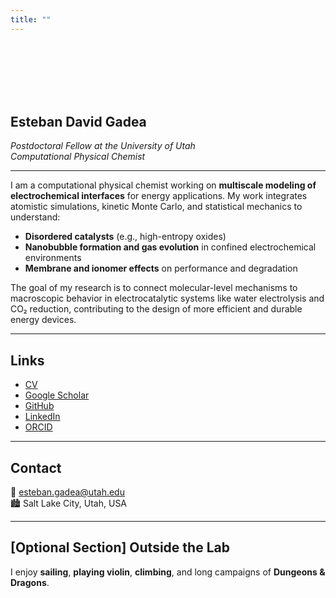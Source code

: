 ```yaml
---
title: ""
---
```


<br><br><br><br><br>


## Esteban David Gadea  
_Postdoctoral Fellow at the University of Utah_  
_Computational Physical Chemist_

---

I am a computational physical chemist working on **multiscale modeling of electrochemical interfaces** for energy applications. My work integrates atomistic simulations, kinetic Monte Carlo, and statistical mechanics to understand:

- **Disordered catalysts** (e.g., high-entropy oxides)
- **Nanobubble formation and gas evolution** in confined electrochemical environments
- **Membrane and ionomer effects** on performance and degradation

The goal of my research is to connect molecular-level mechanisms to macroscopic behavior in electrocatalytic systems like water electrolysis and CO₂ reduction, contributing to the design of more efficient and durable energy devices.

---

## Links

- [CV](/files/CV_Gadea.pdf)
- [Google Scholar](https://scholar.google.com/citations?user=gEx3iGUAAAAJ)
- [GitHub](https://github.com/estebangadea)
- [LinkedIn](https://www.linkedin.com/in/esteban-gadea-906bb0246)
- [ORCID](https://orcid.org/0009-0009-9439-2335)

---

## Contact

📧 esteban.gadea@utah.edu  
🏙️ Salt Lake City, Utah, USA

---

## [Optional Section] Outside the Lab

I enjoy **sailing**, **playing violin**, **climbing**, and long campaigns of **Dungeons & Dragons**.